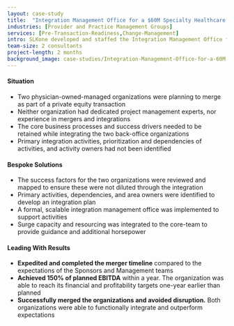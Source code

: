 ```yaml
---
layout: case-study
title:  "Integration Management Office for a $60M Specialty Healthcare Provider"
industries: [Provider and Practice Management Groups]
services: [Pre-Transaction-Readiness,Change-Management]
intro: SLKone developed and staffed the Integration Management Office for the merger of two like-sized specialty healthcare provider companies with over 25 offices and emerged as the largest provider in the region
team-size: 2 consultants
project-length: 2 months
background_image: case-studies/Integration-Management-Office-for-a-60M-Specialty-Healthcare-Provider.jpg
---
```


#### Situation
- Two physician-owned-managed organizations were planning to merge as part of a private equity transaction
- Neither organization had dedicated project management experts, nor experience in mergers and integrations
- The core business processes and success drivers needed to be retained while integrating the two back-office organizations
- Primary integration activities, prioritization and dependencies of activities, and activity owners had not been identified

#### Bespoke Solutions
- The success factors for the two organizations were reviewed and mapped to ensure these were not diluted through the integration
- Primary activities, dependencies, and area owners were identified to develop an integration plan
- A formal, scalable integration management office was implemented to support activities
- Surge capacity and resourcing was integrated to the core-team to provide guidance and additional horsepower

#### Leading With Results
- **Expedited and completed the merger timeline** compared to the expectations of the Sponsors and Management teams
- **Achieved 150% of planned EBITDA** within a year.  The organization was able to reach its financial and profitability targets one-year earlier than planned
- **Successfully merged the organizations and avoided disruption.**  Both organizations were able to functionally integrate and outperform expectations
